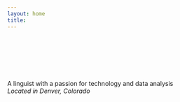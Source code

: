 ```yaml
---
layout: home
title: 
---
```

<br/>
<br/>
<br/>
<br/>
<br/>

A linguist with a passion for technology and data analysis
<br/>
*Located in Denver, Colorado*
                         
               
